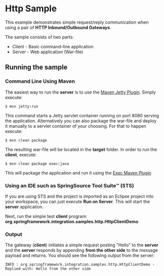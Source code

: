 Http Sample
===========

This example demonstrates simple request/reply communication when using a pair of **HTTP Inbound/Outbound Gateways**.

The sample consists of two parts:

* Client - Basic command-line application
* Server - Web application (War-file)

## Running the sample

### Command Line Using Maven

The easiest way to run the **server** is to use the [Maven Jetty Plugin](http://docs.codehaus.org/display/JETTY/Maven+Jetty+Plugin). Simply execute:

    $ mvn jetty:run

This command starts a Jetty servlet container running on port 8080 serving the application. Alternatively you can also package the war-file and deploy it manually to a servlet container of your choosing. For that to happen execute:

    $ mvn clean package

The resulting war-file will be located in the **target** folder. In order to run the **client**, execute:

    $ mvn clean package exec:java

This will package the application and run it using the [Exec Maven Plugin](http://mojo.codehaus.org/exec-maven-plugin/)

### Using an IDE such as SpringSource Tool Suite™ (STS)

If you are using STS and the project is imported as an Eclipse project into your workspace, you can just execute **Run on Server**. This will start the **server** application. 

Next, run the simple test **client** program: **org.springframework.integration.samples.http.HttpClientDemo**

### Output
  
The gateway (**client**) initiates a simple request posting "Hello" to the **server** and the **server** responds by appending **from the other side** to the message payload and returns. You should see the following output from the server:
   
    INFO : org.springframework.integration.samples.http.HttpClientDemo - Replied with: Hello from the other side

